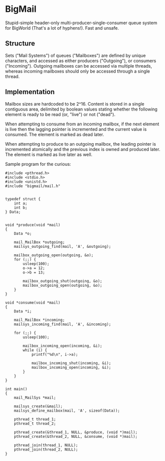 # BigMail
Stupid-simple header-only multi-producer-single-consumer queue system 
for BigWorld (That's a lot of hyphens!). Fast and unsafe.

## Structure
Sets ("Mail Systems") of queues ("Mailboxes") are defined by unique 
characters, and accessed as either producers ("Outgoing"), or consumers
("Incoming"). Outgoing mailboxes can be accessed via multiple threads,
whereas incoming mailboxes should only be accessed through a single
thread.

## Implementation
Mailbox sizes are hardcoded to be 2^16. Content is stored in a single
contiguous area, delimited by boolean values stating whether the 
following element is ready to be read (or, "live") or not ("dead").

When attempting to consume from an incoming mailbox, if the next
element is live then the lagging pointer is incremented and the current
value is consumed. The element is marked as dead later.

When attempting to produce to an outgoing mailbox, the leading pointer
is incremented atomically and the previous index is owned and produced
later. The element is marked as live later as well.


Sample program for the curious:
```
#include <pthread.h>
#include <stdio.h>
#include <unistd.h>
#include "bigmail/mail.h"


typedef struct {
    int a;
    int b;
} Data;


void *produce(void *mail)
{
    Data *o;

    mail_MailBox *outgoing;
    mailsys_outgoing_find(mail, 'A', &outgoing);

    mailbox_outgoing_open(outgoing, &o);
    for (;;) {
        usleep(100);
        o->a = 12;
        o->b = 13;

        mailbox_outgoing_shut(outgoing, &o);
        mailbox_outgoing_open(outgoing, &o);
    }
}

void *consume(void *mail)
{
    Data *i;

    mail_MailBox *incoming;
    mailsys_incoming_find(mail, 'A', &incoming);

    for (;;) {
        usleep(100);

        mailbox_incoming_open(incoming, &i);
        while (i) {
            printf("%d\n", i->a);

            mailbox_incoming_shut(incoming, &i);
            mailbox_incoming_open(incoming, &i);
        }
    }
}

int main()
{
    mail_MailSys *mail;

    mailsys_create(&mail);
    mailsys_define_mailbox(mail, 'A', sizeof(Data));

    pthread_t thread_1;
    pthread_t thread_2;

    pthread_create(&thread_1, NULL, &produce, (void *)mail);
    pthread_create(&thread_2, NULL, &consume, (void *)mail);

    pthread_join(thread_1, NULL);
    pthread_join(thread_2, NULL);
}
```